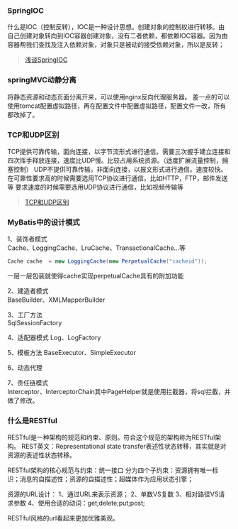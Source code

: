 ### SpringIOC
什么是IOC（控制反转），IOC是一种设计思想。创建对象的控制权进行转移。由自己创建对象转向到IOC容器创建对象，没有二者依赖，都依赖IOC容器。因为由容器帮我们查找及注入依赖对象，对象只是被动的接受依赖对象，所以是反转；

> [浅谈SpringIOC](https://blog.csdn.net/luoyepiaoxue2014/article/details/72426666)

### springMVC动静分离
将静态资源和动态页面分离开来，可以使用nginx反向代理服务器。
差一点的可以使用tomcat配置虚拟路径，再在配置文件中配置虚拟路径，配置文件一改，所有都改掉了。

### TCP和UDP区别
TCP提供可靠传输，面向连接，以字节流形式进行通信。需要三次握手建立连接和四次挥手释放连接，速度比UDP慢。比较占用系统资源。（适度扩展流量控制，拥塞控制）
UDP不提供可靠传输，非面向连接，以报文形式进行通信。速度较快。
在可靠性要求高的时候需要选用TCP协议进行通信，比如HTTP，FTP，邮件发送等
要求速度的时候需要选用UDP协议进行通信，比如视频传输等
> [TCP和UDP区别](https://www.cnblogs.com/xiaomayizoe/p/5258754.html)

### MyBatis中的设计模式
1、装饰者模式    
Cache、LoggingCache、LruCache、TransactionalCache...等
```java
Cache cache  = new LoggingCache(new PerpetualCache("cacheid"));
```
一层一层包装就使得cache实现perpetualCache具有的附加功能   

2、建造者模式   
BaseBuilder、XMLMapperBuilder    

3、工厂方法   
SqlSessionFactory   

4、适配器模式
Log、LogFactory   

5、模板方法
BaseExecutor、SimpleExecutor   

6、动态代理

7、责任链模式   
Interceptor、InterceptorChain其中PageHelper就是使用拦截器，将sql拦截，并做了修改。

### 什么是RESTful
RESTful是一种架构的规范和约束、原则。符合这个规范的架构称为RESTful架构。
REST英文：Representational state transfer表述性状态转移，其实就是对资源的表述性状态转移。

RESTful架构的核心规范与约束：统一接口
分为四个子约束：资源拥有唯一标识；消息的自描述性；资源的自描述性；超媒体作为应用状态引擎；

资源的URL设计：
1、通过URL来表示资源；
2、单数VS复数
3、相对路径VS请求参数
4、使用合适的动词：get;delete;put;post;

RESTful风格的url看起来更加优雅美观。